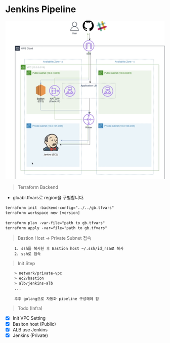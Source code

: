 # Jenkins Pipeline

![jenkins](./public/jenkins.png)

> Terraform Backend

- gloabl.tfvars로 region을 구별합니다.

```
terraform init -backend-config="../../gb.tfvars"
terraform workspace new [version]

terraform plan -var-file="path to gb.tfvars"
terraform apply -var=file="path to gb.tfvars"

```

> Bastion Host -> Private Subnet 접속

```
    1. ssh를 복사한 후 Bastion host ~/.ssh/id_rsa로 복사
    2. ssh로 접속
```

> Init Step

```
    > network/private-vpc
    > ec2/bastion
    > alb/jenkins-alb
    ...

    추후 golang으로 자동화 pipeline 구성해야 함
```

> Todo (Infra)

- [x] Init VPC Setting
- [x] Basiton host (Public)
- [x] ALB use Jenkins
- [x] Jenkins (Private)
